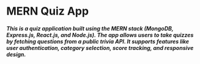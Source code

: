 <h1  font=bold>MERN Quiz App</h1>
<h5 font=4 font=bold color="red">This is a quiz application built using the MERN stack (MongoDB, Express.js, React.js, and Node.js).
The app allows users to take quizzes by fetching questions from a public trivia API. It supports features like user authentication, category selection, score tracking, and responsive design.
</h5> 
